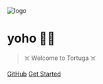 ![logo](media/logo.svg)

# yoho :pirate_flag:

> :skull_and_crossbones: Welcome to Tortuga :skull_and_crossbones:

[GitHub](https://github.com/oakparkoak)
[Get Started](_home.md)